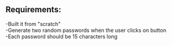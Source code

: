 ## Requirements: <br />
  -Built it from "scratch" <br />
  -Generate two random passwords when the user clicks on button <br />
  -Each password should be 15 characters long <br />
